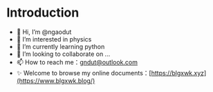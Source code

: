 # Introduction

- 👋 Hi, I’m @ngaodut
- 👀 I’m interested in physics
- 🌱 I’m currently learning python
- 💞️ I’m looking to collaborate on ...
- 📫 How to reach me：gndut@outlook.com
- ✨ Welcome to browse my online documents：[https://blgxwk.xyz](https://www.blgxwk.blog/)

<!---
ngaodut/ngaodut is a ✨ special ✨ repository because its `README.md` (this file) appears on your GitHub profile.
You can click the Preview link to take a look at your changes.
--->
